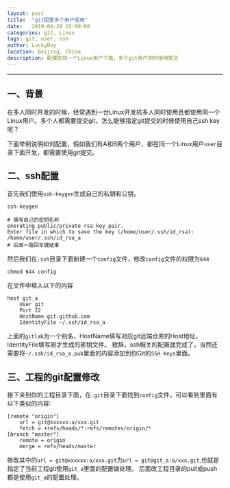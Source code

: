 ```yaml
---
layout: post
title:  "git配置多个用户使用"
date:   2019-04-29 15:00:00
categories: git, Linux
tags: git, user, ssh
author: LuckyBoy
location: Beijing, China
description: 配置在同一个Linux用户下面，多个git用户同时使用提交
---
```

---

## 一、背景

在多人同时开发的时候，经常遇到一台Linux开发机多人同时使用且都使用同一个Linux用户。多个人都需要提交git，怎么能够指定git提交的时候使用自己ssh key呢？

下面举例说明如何配置，假如我们有A和B两个用户，都在同一个Linux用户`user`目录下面开发，都需要使用git提交。


## 二、ssh配置

首先我们使用`ssh-keygen`生成自己的私钥和公钥。

```shell
ssh-keygen

# 填写自己的密钥名称
enerating public/private rsa key pair.
Enter file in which to save the key (/home/user/.ssh/id_rsa): /home/user/.ssh/id_rsa_a
# 后面一路回车键结束
```

然后我们在`.ssh`目录下面新建一个`config`文件，修改`config`文件的权限为`644`

```shell
chmod 644 config
```

在文件中填入以下的内容

```shell
host git_a
    User git
    Port 22
    HostName git.github.com
    IdentityFile ~/.ssh/id_rsa_a
```

上面的`gitlab`为一个别名，HostName填写对应git远端仓库的Host地址，IdentityFile填写刚才生成的密钥文件。
致辞，ssh相关的配置就完成了，当然还需要将`~/.ssh/id_rsa_a.pub`里面的内容添加到你Git的`SSH Keys`里面。


## 三、工程的git配置修改

接下来到你的工程目录下面，在`.git`目录下面找到`config`文件，可以看到里面有以下类似的内容:

```shell
[remote "origin"]
    url = git@xxxxxx:a/xxx.git
    fetch = +refs/heads/*:refs/remotes/origin/*
[branch "master"]
    remote = origin
    merge = refs/heads/master
```
修改其中的`url = git@xxxxxx:a/xxx.git`为`url = git@git_a:a/xxx.git`,也就是指定了当前工程git使用`git_a`里面的配置做处理。
后面改工程目录的pull或push都是使用`git_a`的配置处理。
